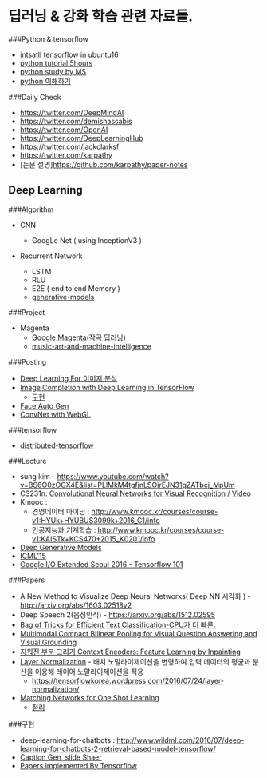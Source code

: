 # 딥러닝 & 강화 학습 관련 자료들.
###Python & tensorflow
- [intsatll tensorflow in ubuntu16](http://www.popit.kr/tensorflow-install-ubuntu16/)
- [python tutorial 5hours](https://www.youtube.com/watch?v=emY34tSKXc4)
- [python study by MS](https://mva.microsoft.com/ko/training-courses/python%EC%9D%84-%EC%82%AC%EC%9A%A9%ED%95%9C-%ED%94%84%EB%A1%9C%EA%B7%B8%EB%9E%98%EB%B0%8D-%EC%86%8C%EA%B0%9C-8360?l=CrrhO0O8_6204984382)
- [python 이해하기](http://www.slideshare.net/dahlmoon/python-20160815)

###Daily Check
- https://twitter.com/DeepMindAI
- https://twitter.com/demishassabis
- https://twitter.com/OpenAI 
- https://twitter.com/DeepLearningHub
- https://twitter.com/jackclarksf
- https://twitter.com/karpathy
- [논문 설명]https://github.com/karpathy/paper-notes

## Deep Learning
###Algorithm
- CNN
  - GoogLe Net ( using InceptionV3 )

- Recurrent Network
  - LSTM
  - RLU
  - E2E ( end to end Memory )
  - [generative-models](https://openai.com/blog/generative-models/)
  
###Project
- Magenta 
  - [Google Magenta(작곡 딥러닝)](https://tensorflowkorea.wordpress.com/2016/07/11/magentas-paper-reviews/)
  - [music-art-and-machine-intelligence](https://tensorflowkorea.wordpress.com/2016/07/17/music-art-and-machine-intelligence-workshop-2016/)

###Posting
- [Deep Learning For 이미지 분석 ](https://www.facebook.com/groups/TensorFlowKR/permalink/321214624886269/) 
- [Image Completion with Deep Learning in TensorFlow](http://bamos.github.io/2016/08/09/deep-completion/)
  - [구현](https://github.com/jazzsaxmafia/Inpainting)   
- [Face Auto Gen](https://tensorflowkorea.wordpress.com/2016/08/18/neural-facegrid-by-discgen/)
- [ConvNet with WebGL](https://tensorflowkorea.wordpress.com/2016/08/18/convnet-with-webgl/)

###tensorflow
- [distributed-tensorflow](https://tensorflowkorea.wordpress.com/2016/07/17/distributed-tensorflow-design-patterns-and-best-practices/)

###Lecture
- sung kim - https://www.youtube.com/watch?v=BS6O0zOGX4E&list=PLlMkM4tgfjnLSOjrEJN31gZATbcj_MpUm
- CS231n: [Convolutional Neural Networks for Visual Recognition](http://cs231n.stanford.edu/) / [Video](https://www.youtube.com/watch?v=NfnWJUyUJYU&list=PLkt2uSq6rBVctENoVBg1TpCC7OQi31AlC)
- Kmooc :
  - 경영데이터 마이닝 : http://www.kmooc.kr/courses/course-v1:HYUk+HYUBUS3099k+2016_C1/info
  - 인공지능과 기계학습 : http://www.kmooc.kr/courses/course-v1:KAISTk+KCS470+2015_K0201/info
- [Deep Generative Models](https://portal.klewel.com/watch/webcast/deep-learning-tools-and-methods-workshop/talk/6)
- [ICML’15](http://dpkingma.com/?page_id=483)
- [Google I/O Extended Seoul 2016 - Tensorflow 101](https://www.youtube.com/watch?v=7UwAz4Jvvko)
 
###Papers
- A New Method to Visualize Deep Neural Networks( Deep NN  시각화 ) -  http://arxiv.org/abs/1603.02518v2
- Deep Speech 2(음성인식) - https://arxiv.org/abs/1512.02595
- [Bag of Tricks for Efficient Text Classification-CPU가 더 빠른.](https://arxiv.org/pdf/1607.01759v2.pdf)
- [Multimodal Compact Bilinear Pooling for Visual Question Answering and Visual Grounding](https://arxiv.org/abs/1606.01847)
- [지워진 부분 그리기 Context Encoders: Feature Learning by Inpainting](http://people.eecs.berkeley.edu/~pathak/context_encoder/)
- [Layer Normalization](http://arxiv.org/pdf/1607.06450.pdf) - 배치 노말라이제이션을 변형하여 입력 데이터의 평균과 분산을 이용해 레이어 노말라이제이션을 적용
  - https://tensorflowkorea.wordpress.com/2016/07/24/layer-normalization/ 
- [Matching Networks for One Shot Learning  ](https://arxiv.org/pdf/1606.04080.pdf)
  - [정리](https://github.com/karpathy/paper-notes/blob/master/matching_networks.md)
 
###구현 
- deep-learning-for-chatbots : http://www.wildml.com/2016/07/deep-learning-for-chatbots-2-retrieval-based-model-tensorflow/
- [Caption Gen, slide Shaer](http://www.slideshare.net/ssuser06e0c5/a-neural-image-caption-generator)
- [Papers implemented By Tensorflow](https://github.com/LeavesBreathe/tensorflow_with_latest_papers)




